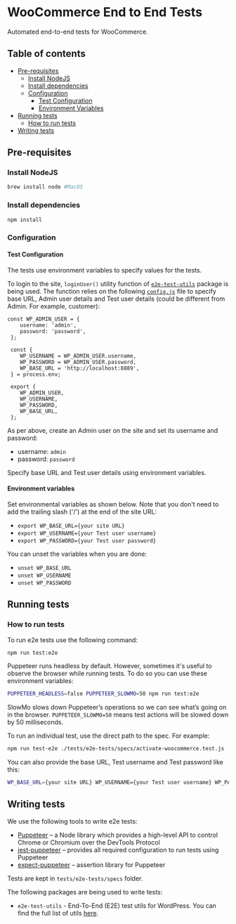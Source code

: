 # WooCommerce End to End Tests

Automated end-to-end tests for WooCommerce.

## Table of contents

- [Pre-requisites](#pre-requisites)
  - [Install NodeJS](#install-nodejs)
  - [Install dependencies](#install-dependencies)
  - [Configuration](#configuration)
      - [Test Configuration](#test-configuration)
      - [Environment Variables](#environment-variables)
- [Running tests](#running-tests)
  - [How to run tests](#how-to-run-tests) 
- [Writing tests](#writing-tests) 

## Pre-requisites

### Install NodeJS

```bash
brew install node #MacOS
```

### Install dependencies

```bash
npm install
```

### Configuration

#### Test Configuration

The tests use environment variables to specify values for the tests. 

To login to the site, `loginUser()` utility function of [`e2e-test-utils`](https://github.com/WordPress/gutenberg/tree/master/packages/e2e-test-utils) package is being used. The function relies on the following [`config.js`](https://github.com/WordPress/gutenberg/blob/master/packages/e2e-test-utils/src/shared/config.js) file to specify base URL, Admin user details and Test user details (could be different from Admin. For example, customer):

```
const WP_ADMIN_USER = {
 	username: 'admin',
 	password: 'password',
 };
 
 const {
 	WP_USERNAME = WP_ADMIN_USER.username,
 	WP_PASSWORD = WP_ADMIN_USER.password,
 	WP_BASE_URL = 'http://localhost:8889',
 } = process.env;
 
 export {
 	WP_ADMIN_USER,
 	WP_USERNAME,
 	WP_PASSWORD,
 	WP_BASE_URL,
 };
```    

As per above, create an Admin user on the site and set its username and password:

- username: `admin`
- password: `password`

Specify base URL and Test user details using environment variables. 

#### Environment variables

Set environmental variables as shown below. Note that you don't need to add the trailing slash ('/') at the end of the site URL:

- `export WP_BASE_URL={your site URL}`
- `export WP_USERNAME={your Test user username}`
- `export WP_PASSWORD={your Test user password}`

You can unset the variables when you are done:

- `unset WP_BASE_URL`
- `unset WP_USERNAME`
- `unset WP_PASSWORD`

## Running tests

### How to run tests

To run e2e tests use the following command:

```bash
npm run test:e2e
```

Puppeteer runs headless by default. However, sometimes it's useful to observe the browser while running tests. To do so you can use these environment variables:
                                    
```bash
PUPPETEER_HEADLESS=false PUPPETEER_SLOWMO=50 npm run test:e2e
```

SlowMo slows down Puppeteer’s operations so we can see what’s going on in the browser. `PUPPETEER_SLOWMO=50` means test actions will be slowed down by 50 milliseconds.

To run an individual test, use the direct path to the spec. For example:

```bash
npm run test-e2e ./tests/e2e-tests/specs/activate-woocommerce.test.js
``` 

You can also provide the base URL, Test username and Test password like this:

```bash
WP_BASE_URL={your site URL} WP_USERNAME={your Test user username} WP_PASSWORD={your Test user password} npm run test:e2e
```

## Writing tests

We use the following tools to write e2e tests:

- [Puppeteer](https://github.com/GoogleChrome/puppeteer) – a Node library which provides a high-level API to control Chrome or Chromium over the DevTools Protocol
- [jest-puppeteer](https://github.com/smooth-code/jest-puppeteer) – provides all required configuration to run tests using Puppeteer
- [expect-puppeteer](https://github.com/smooth-code/jest-puppeteer/tree/master/packages/expect-puppeteer) – assertion library for Puppeteer

Tests are kept in `tests/e2e-tests/specs` folder. 

The following packages are being used to write tests:

- `e2e-test-utils` - End-To-End (E2E) test utils for WordPress. You can find the full list of utils [here](https://github.com/WordPress/gutenberg/tree/master/packages/e2e-test-utils). 
